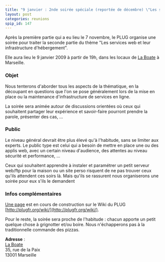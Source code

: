 ```yaml
---
title: "9 janvier : 2nde soirée spéciale (reportée de décembre) \"Les services web et leur infrastructure d'hébergement\""
layout: post
categories: reunions
spip_id: 147
---
```

Après la première partie qui a eu lieu le 7 novembre, le PLUG organise une soirée pour traiter la seconde partie du thème "Les services web et leur infrastructure d'hébergement".

Elle aura lieu le 9 janvier 2009 à partir de 19h, dans les locaux de [La Boate](http://laboate.com/) à Marseille.

### Objet ###
Nous tenterons d'aborder tous les aspects de la thématique, en la découpant en questions que l'on se pose généralement lors de la mise en place ou la maintenance d'infrastructure de services en ligne.

La soirée sera animée autour de discussions orientées où ceux qui souhaitent partager leur expérience et savoir-faire pourront prendre la parole, présenter des cas, …

### Public ###
Le niveau général devrait être plus élevé qu'à l'habitude, sans se limiter aux experts. Le public type est celui qui a besoin de mettre en place une ou des applis web, avec un certain niveau d'audience, des attentes au niveau sécurité et performance, …

Ceux qui souhaitent apprendre à instaler et paramétrer un petit serveur web/ftp pour la maison ou un site perso risquent de ne pas trouver ceux qu'ils attendent ces soirs là. Mais qu'ils se rassurent nous organiserons une soirée pour eux s'ils le demandent 

### Infos complémentaires ###
[Une page](http://snipr.com/3qemp) est en cours de construction sur le Wiki du PLUG [http://plugfr.org/wiki/](http://plugfr.org/wiki/).

Pour le reste, la soirée sera proche de l'habitude : chacun apporte un petit quelque chose à grignotter et/ou boire. Nous n'échapperons pas à la traditionnelle commande des pizzas.

<quote>**Adresse** :  
[La Boate](http://laboate.com/)  
35, rue de la Paix  
13001 Marseille</quote>